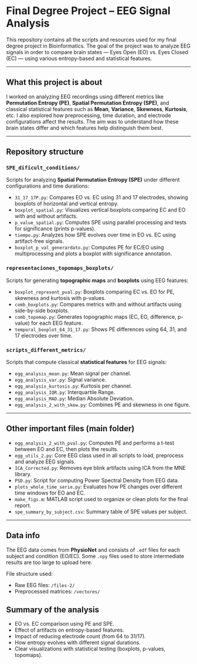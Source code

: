 # Final Degree Project – EEG Signal Analysis

This repository contains all the scripts and resources used for my final degree project in Bioinformatics. The goal of the project was to analyze EEG signals in order to compare brain states — Eyes Open (EO) vs. Eyes Closed (EC) — using various entropy-based and statistical features.

---

## What this project is about

I worked on analyzing EEG recordings using different metrics like **Permutation Entropy (PE)**, **Spatial Permutation Entropy (SPE)**, and classical statistical features such as **Mean**, **Variance**, **Skewness**, **Kurtosis**, etc. I also explored how preprocessing, time duration, and electrode configurations affect the results. The aim was to understand how these brain states differ and which features help distinguish them best.

---

## Repository structure

### `SPE_dificult_conditions/`

Scripts for analyzing **Spatial Permutation Entropy (SPE)** under different configurations and time durations:

- `31_17_17P.py`: Compares EO vs. EC using 31 and 17 electrodes, showing boxplots of horizontal and vertical entropy.
- `boxplot_spatial.py`: Visualizes vertical boxplots comparing EC and EO with and without artifacts.
- `p_value_spatial.py`: Computes SPE using parallel processing and tests for significance (prints p-values).
- `tiempo.py`: Analyzes how SPE evolves over time in EO vs. EC using artifact-free signals.
- `boxplot_p_val_generardato.py`: Computes PE for EC/EO using multiprocessing and plots a boxplot with significance annotation.

### `representaciones_topomaps_boxplots/`

Scripts for generating **topographic maps** and **boxplots** using EEG features:

- `boxplot_represent_pval.py`: Boxplots comparing EC vs. EO for PE, skewness and kurtosis with p-values.
- `comb_boxplots.py`: Compares metrics with and without artifacts using side-by-side boxplots.
- `comb_topomap.py`: Generates topographic maps (EC, EO, difference, p-value) for each EEG feature.
- `temporal_boxplot_64_31_17.py`: Shows PE differences using 64, 31, and 17 electrodes over time.

### `scripts_different_metrics/`

Scripts that compute classical **statistical features** for EEG signals:

- `egg_analysis_mean.py`: Mean signal per channel.
- `egg_analysis_var.py`: Signal variance.
- `egg_analysis_kurtosis.py`: Kurtosis per channel.
- `egg_analysis_IQR.py`: Interquartile Range.
- `egg_analysis_MAD.py`: Median Absolute Deviation.
- `egg_analysis_2_with_skew.py`: Combines PE and skewness in one figure.

---

##  Other important files (main folder)

- `egg_analysis_2_with_pval.py`: Computes PE and performs a t-test between EO and EC, then plots the results.
- `egg_utils_2.py`: Core EEG class used in all scripts to load, preprocess and analyze EEG signals.
- `ICA_Corrected.py`: Removes eye blink artifacts using ICA from the MNE library.
- `PSD.py`: Script for computing Power Spectral Density from EEG data.
- `plots_whole_time_serie.py`: Evaluates how PE changes over different time windows for EO and EC.
- `make_figs.m`: MATLAB script used to organize or clean plots for the final report.
- `spe_summary_by_subject.csv`: Summary table of SPE values per subject.

---

## Data info

The EEG data comes from **PhysioNet** and consists of `.edf` files for each subject and condition (EO/EC). Some `.npy` files used to store intermediate results are too large to upload here.

File structure used:

- Raw EEG files: `/files-2/`
- Preprocessed matrices: `/vectores/` 


##  Summary of the analysis

- EO vs. EC comparison using PE and SPE.
- Effect of artifacts on entropy-based features.
- Impact of reducing electrode count (from 64 to 31/17).
- How entropy evolves with different signal durations.
- Clear visualizations with statistical testing (boxplots, p-values, topomaps).
